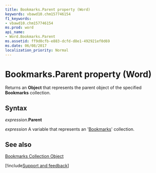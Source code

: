 ```yaml
---
title: Bookmarks.Parent property (Word)
keywords: vbawd10.chm157746154
f1_keywords:
- vbawd10.chm157746154
ms.prod: word
api_name:
- Word.Bookmarks.Parent
ms.assetid: ff9d0cfb-e883-dcfd-d8e1-492921ef0d69
ms.date: 06/08/2017
localization_priority: Normal
---
```



# Bookmarks.Parent property (Word)

Returns an  **Object** that represents the parent object of the specified **Bookmarks** collection.


## Syntax

_expression_.**Parent**

_expression_ A variable that represents an '[Bookmarks](Word.bookmarks.md)' collection.


## See also


[Bookmarks Collection Object](Word.bookmarks.md)

[!include[Support and feedback](~/includes/feedback-boilerplate.md)]